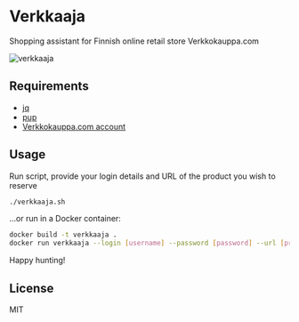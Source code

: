 # Verkkaaja
Shopping assistant for Finnish online retail store Verkkokauppa.com


![verkkaaja](https://user-images.githubusercontent.com/2776729/31810379-38a3eb74-b584-11e7-8de3-f866464d4a9f.gif)

## Requirements
 - [jq](https://github.com/stedolan/jq)
 - [pup](https://github.com/ericchiang/pup)
 - [Verkkokauppa.com account](https://www.verkkokauppa.com/)

## Usage
Run script, provide your login details and URL of the product you wish to reserve
```sh
./verkkaaja.sh
```

...or run in a Docker container:
```sh
docker build -t verkkaaja .
docker run verkkaaja --login [username] --password [password] --url [product-url]
```

Happy hunting!

## License
MIT
